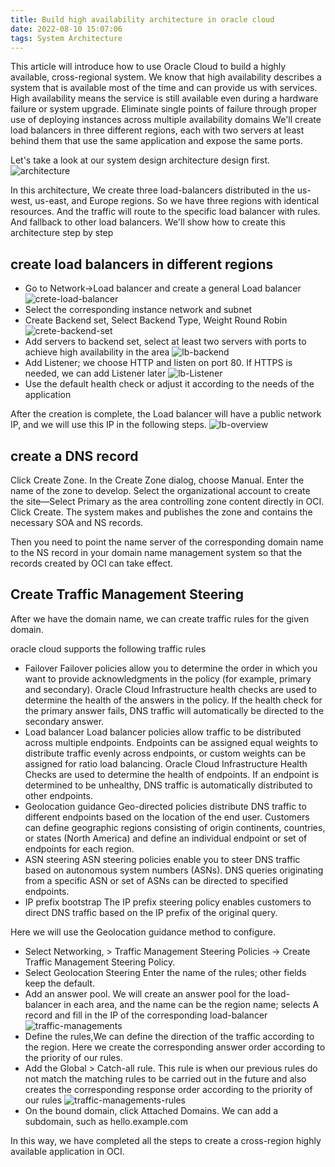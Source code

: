 ```yaml
---
title: Build high availability architecture in oracle cloud
date: 2022-08-10 15:07:06
tags: System Architecture
---
```



This article will introduce how to use Oracle Cloud to build a highly available, cross-regional system. We know that high availability describes a system that is available most of the time and can provide us with services. High availability means the service is still available even during a hardware failure or system upgrade. Eliminate single points of failure through proper use of deploying instances across multiple availability domains
We'll create load balancers in three different regions, each with two servers at least behind them that use the same application and expose the same ports.


Let's take a look at our system design architecture design first.
![architecture](/images/oracle/architecture.png)

In this architecture, We create three load-balancers distributed in the us-west, us-east, and Europe regions.
So we have three regions with identical resources. And the traffic will route to the specific load balancer with rules. And fallback to other load balancers.
We'll show how to create this architecture step by step

<!--more-->


## create load balancers in different regions
- Go to  Network->Load balancer and create a general Load balancer
![crete-load-balancer](/images/oracle/create-lb.png)
- Select the corresponding instance network and subnet
- Create Backend set, Select Backend Type, Weight Round Robin
![crete-backend-set](/images/oracle/create-backend-set.png)
- Add servers to backend set, select at least two servers with ports to achieve high availability in the area
![lb-backend](/images/oracle/lb-backend.png)
- Add Listener; we choose HTTP and listen on port 80. If HTTPS is needed, we can add Listener later
![lb-Listener](/images/oracle/lb-listener.png)
- Use the default health check or adjust it according to the needs of the application

After the creation is complete, the Load balancer will have a public network IP, and we will use this IP in the following steps.
![lb-overview](/images/oracle/load-balancer.png)


## create a DNS record
Click Create Zone. In the Create Zone dialog, choose Manual.
Enter the name of the zone to develop. Select the organizational account to create the site—Select Primary as the area controlling zone content directly in OCI. Click Create. The system makes and publishes the zone and contains the necessary SOA and NS records.

Then you need to point the name server of the corresponding domain name to the NS record in your domain name management system so that the records created by OCI can take effect.


## Create Traffic Management Steering
After we have the domain name, we can create traffic rules for the given domain.

oracle cloud supports the following traffic rules
- Failover
Failover policies allow you to determine the order in which you want to provide acknowledgments in the policy (for example, primary and secondary). Oracle Cloud Infrastructure health checks are used to determine the health of the answers in the policy. If the health check for the primary answer fails, DNS traffic will automatically be directed to the secondary answer.
- Load balancer
Load balancer policies allow traffic to be distributed across multiple endpoints. Endpoints can be assigned equal weights to distribute traffic evenly across endpoints, or custom weights can be assigned for ratio load balancing. Oracle Cloud Infrastructure Health Checks are used to determine the health of endpoints. If an endpoint is determined to be unhealthy, DNS traffic is automatically distributed to other endpoints.
- Geolocation guidance
Geo-directed policies distribute DNS traffic to different endpoints based on the location of the end user. Customers can define geographic regions consisting of origin continents, countries, or states (North America) and define an individual endpoint or set of endpoints for each region.
- ASN steering
ASN steering policies enable you to steer DNS traffic based on autonomous system numbers (ASNs). DNS queries originating from a specific ASN or set of ASNs can be directed to specified endpoints.
- IP prefix bootstrap
The IP prefix steering policy enables customers to direct DNS traffic based on the IP prefix of the original query.

Here we will use the Geolocation guidance method to configure.
- Select Networking, > Traffic Management Steering Policies -> Create Traffic Management Steering Policy.
- Select  Geolocation Steering Enter the name of the rules; other fields keep the default.
- Add an answer pool. We will create an answer pool for the load-balancer in each area, and the name can be the region name; selects A record and fill in the IP of the corresponding load-balancer
![traffic-managements](/images/oracle/traffic-managements.png)
- Define the rules,We can define the direction of the traffic according to the region. Here we create the corresponding answer order according to the priority of our rules.
- Add the Global > Catch-all rule. This rule is when our previous rules do not match the matching rules to be carried out in the future and also creates the corresponding response order according to the priority of our rules
![traffic-managements-rules](/images/oracle/traffic-managements-rules.png)
- On the bound domain, click Attached Domains. We can add a subdomain, such as hello.example.com

In this way, we have completed all the steps to create a cross-region highly available application in OCI. 
